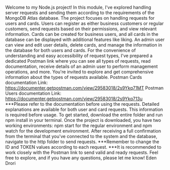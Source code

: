 Welcome to my Node.js project! In this module, I've explored handling server requests and sending them according to the requirements of the MongoDB Atlas database.
The project focuses on handling requests for users and cards. Users can register as either business customers or regular customers, send requests based on their permissions, and view relevant information. Cards can be created for business users, and all cards in the database can be displayed with additional features like liking.
An admin user can view and edit user details, delete cards, and manage the information in the database for both users and cards.
For the convenience of understanding and easy accessibility of request types, I've prepared a dedicated Postman link where you can see all types of requests, read documentation, receive details of an admin user to perform management operations, and more. You're invited to explore and get comprehensive information about the types of requests available.
Postman Cards documentation Link: https://documenter.getpostman.com/view/29583018/2s9Ykq71MT 
Postman Users documentation Link: https://documenter.getpostman.com/view/29583018/2s9Ykq713u
***Please refer to the documentation before using the requests. Detailed explanations are available for both user and card requests. This information is required before usage.
To get started, download the entire folder and run npm install in your terminal. Once the project is downloaded, you have two working environments: npm start for the regular environment and npm watch for the development environment.
After receiving a full confirmation from the terminal that you've connected to the system and the database, navigate to the http folder to send requests.
***Remember to change the ID and TOKEN values according to each request. ***It is recommended to work closely with the Postman link to send valid and ready requests.
Feel free to explore, and if you have any questions, please let me know!
Eden Drori
